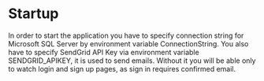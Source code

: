 ﻿# Startup
In order to start the application you have to specify connection string for Microsoft SQL Server by environment variable ConnectionString.
You also have to specify SendGrid API Key via environment variable SENDGRID_APIKEY, it is used to send emails.
Without it you will be able only to watch login and sign up pages, as sign in requires confirmed email.